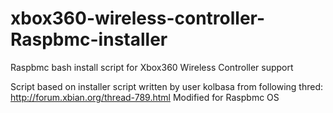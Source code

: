 xbox360-wireless-controller-Raspbmc-installer
=============================================

Raspbmc bash install script for Xbox360 Wireless Controller support

Script based on installer script written by user kolbasa from following thred: http://forum.xbian.org/thread-789.html
Modified for Raspbmc OS

